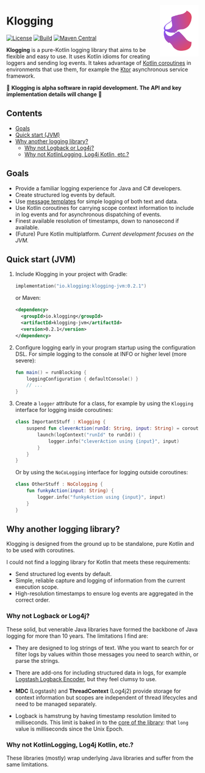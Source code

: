 <img src="docs/klogging.svg" width="20%" height="auto" alt="Klogging Library"
align="right"/>

# Klogging

[![License](https://img.shields.io/badge/License-Apache%202.0-blue.svg)](https://opensource.org/licenses/Apache-2.0)
[![Build](https://github.com/klogging/klogging/actions/workflows/build.yml/badge.svg)](https://github.com/klogging/klogging/actions/workflows/build.yml)
[![Maven Central](https://img.shields.io/maven-central/v/io.klogging/klogging-jvm.svg?label=maven%20central)](https://search.maven.org/search?q=g:%22io.klogging%22%20AND%20a:%22klogging-jvm%22)

**Klogging** is a pure-Kotlin logging library that aims to be flexible and
easy to use. It uses Kotlin idioms for creating loggers and sending log
events. It takes advantage of
[Kotlin coroutines](https://kotlinlang.org/docs/coroutines-guide.html) in
environments that use them, for example the [Ktor](https://ktor.io)
asynchronous service framework.

🚧 **Klogging is alpha software in rapid development. The API and key
implementation details will change** 🚧

## Contents

- [Goals](#goals)
- [Quick start (JVM)](#quick-start-jvm)
- [Why another logging library?](#why-another-logging-library)
  - [Why not Logback or Log4j?](#why-not-logback-or-log4j)
  - [Why not KotlinLogging, Log4j Kotlin, etc.?](#why-not-kotlinlogging-log4j-kotlin-etc)

## Goals

- Provide a familiar logging experience for Java and C# developers.
- Create structured log events by default.
- Use [message templates](https://messagetemplates.org) for simple logging of
  both text and data.
- Use Kotlin coroutines for carrying scope context information to include in log
  events and for asynchronous dispatching of events.
- Finest available resolution of timestamps, down to nanosecond if available.
- (Future) Pure Kotlin multiplatform. _Current development focuses on the
  JVM._

## Quick start (JVM)

1. Include Klogging in your project with Gradle:

   ```kotlin
   implementation("io.klogging:klogging-jvm:0.2.1")
   ```

   or Maven:

   ```xml
   <dependency>
     <groupId>io.klogging</groupId>
     <artifactId>klogging-jvm</artifactId>
     <version>0.2.1</version>
   </dependency>
   ```

2. Configure logging early in your program startup using the configuration
   DSL. For simple logging to the console at INFO or higher level (more
   severe):

    ```kotlin
    fun main() = runBlocking {
        loggingConfiguration { defaultConsole() }
        // ...
    }
    ```

3. Create a `logger` attribute for a class, for example by using the `Klogging` interface for logging inside
   coroutines:

    ```kotlin
    class ImportantStuff : Klogging {
        suspend fun cleverAction(runId: String, input: String) = coroutineScope {
            launch(logContext("runId" to runId)) {
                logger.info("cleverAction using {input}", input)
            }
        }
    }
    ```
   
   Or by using the `NoCoLogging` interface for logging outside coroutines:

    ```kotlin
    class OtherStuff : NoCologging {
        fun funkyAction(input: String) {
            logger.info("funkyAction using {input}", input)
        }
    }
    ```

## Why another logging library?

Klogging is designed from the ground up to be standalone, pure Kotlin and to
be used with coroutines. 

I could not find a logging library for Kotlin that meets these requirements:

* Send structured log events by default.
* Simple, reliable capture and logging of information from the current execution scope.
* High-resolution timestamps to ensure log events are aggregated in the
  correct order.

### Why not Logback or Log4j?

These solid, but venerable Java libraries have formed the backbone of Java
logging for more than 10 years. The limitations I find are:

* They are designed to log strings of text. Whe you want to search for or filter
  logs by values within those messages you need to search within, or parse the strings.

* There are add-ons for including structured data in logs, for example
  [Logstash Logback Encoder](https://github.com/logstash/logstash-logback-encoder),
  but they feel clumsy to use.

* **MDC** (Logstash) and **ThreadContext** (Log4j2) provide storage for context information but scopes
  are independent of thread lifecycles and need to be managed separately.

* Logback is hamstrung by having timestamp resolution limited to milliseconds.
  This limit is baked in to the
  [core of the library](https://github.com/qos-ch/logback/blob/master/logback-classic/src/main/java/ch/qos/logback/classic/spi/ILoggingEvent.java#L83):
  that `long` value is milliseconds since the Unix Epoch.

### Why not KotlinLogging, Log4j Kotlin, etc.?

These libraries (mostly) wrap underlying Java libraries and suffer from the
same limitations.

